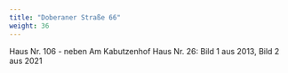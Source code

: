 ```yaml
---
title: "Doberaner Straße 66"
weight: 36
---
```


Haus Nr. 106 - neben Am Kabutzenhof Haus Nr. 26: Bild 1 aus 2013, Bild 2 aus 2021